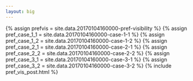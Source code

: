 ```yaml
---
layout: big
---
```

{% assign prefvis = site.data.20170104160000-pref-visibility %}
{% assign pref_case_1_1 = site.data.20170104160000-case-1-1 %}
{% assign pref_case_1_2 = site.data.20170104160000-case-1-2 %}
{% assign pref_case_2_1 = site.data.20170104160000-case-2-1 %}
{% assign pref_case_2_2 = site.data.20170104160000-case-2-2 %}
{% assign pref_case_3_1 = site.data.20170104160000-case-3-1 %}
{% assign pref_case_3_2 = site.data.20170104160000-case-3-2 %}
{% include pref_vis_post.html %}
